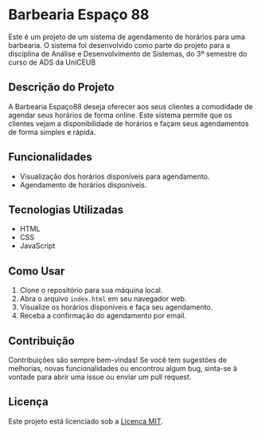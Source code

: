 # Barbearia Espaço 88

Este é um projeto de um sistema de agendamento de horários para uma barbearia. O sistema foi desenvolvido como parte do projeto para a disciplina de Análise e Desenvolvimento de Sistemas, do 3º semestre do curso de ADS da UniCEUB

## Descrição do Projeto

A Barbearia Espaço88 deseja oferecer aos seus clientes a comodidade de agendar seus horários de forma online. Este sistema permite que os clientes vejam a disponibilidade de horários e façam seus agendamentos de forma simples e rápida.

## Funcionalidades

- Visualização dos horários disponíveis para agendamento.
- Agendamento de horários disponíveis.


## Tecnologias Utilizadas

- HTML
- CSS
- JavaScript

## Como Usar

1. Clone o repositório para sua máquina local.
2. Abra o arquivo `index.html` em seu navegador web.
3. Visualize os horários disponíveis e faça seu agendamento.
4. Receba a confirmação do agendamento por email.

## Contribuição

Contribuições são sempre bem-vindas! Se você tem sugestões de melhorias, novas funcionalidades ou encontrou algum bug, sinta-se à vontade para abrir uma issue ou enviar um pull request.

## Licença

Este projeto está licenciado sob a [Licença MIT](LICENSE).

